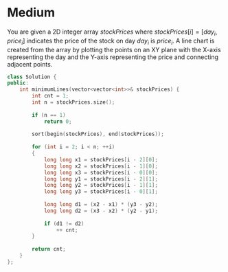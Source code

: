 # Medium

You are given a 2D integer array $stockPrices$ where $stockPrices[i] = [day_i, price_i]$ indicates the price of the stock on day $day_i$ is $price_i$. A line chart is created from the array by plotting the points on an XY plane with the X-axis representing the day and the Y-axis representing the price and connecting adjacent points.

```cpp
class Solution {
public:
    int minimumLines(vector<vector<int>>& stockPrices) {
        int cnt = 1;
        int n = stockPrices.size();
        
        if (n == 1)
            return 0;
        
        sort(begin(stockPrices), end(stockPrices));
        
        for (int i = 2; i < n; ++i)
        {
            long long x1 = stockPrices[i - 2][0];
            long long x2 = stockPrices[i - 1][0];
            long long x3 = stockPrices[i - 0][0];
            long long y1 = stockPrices[i - 2][1];
            long long y2 = stockPrices[i - 1][1];
            long long y3 = stockPrices[i - 0][1];
            
            long long d1 = (x2 - x1) * (y3 - y2);
            long long d2 = (x3 - x2) * (y2 - y1);
            
            if (d1 != d2)
                ++ cnt;
        }
        
        return cnt;
    }
};
```
